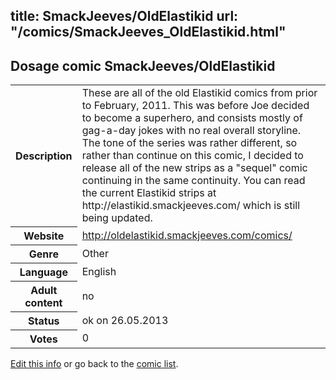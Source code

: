title: SmackJeeves/OldElastikid
url: "/comics/SmackJeeves_OldElastikid.html"
---
Dosage comic SmackJeeves/OldElastikid
-----------------------------------------

<p id="msg"></p>
<script type="text/javascript">
if (window.location.search === '?edit_info_mail=sent_ok') {
  var elem = document.getElementById("msg");
  elem.innerHTML = 'Edited information sucessfully sent for review, which is usually done daily. Thanks!';
  elem.className = 'ok';
}
</script>
<table class="comicinfo">
<tr>
<th>Description</th><td>These are all of the old Elastikid comics from prior to February, 2011. This was before Joe decided to become a superhero, and consists mostly of gag-a-day jokes with no real overall storyline. The tone of the series was rather different, so rather than continue on this comic, I decided to release all of the new strips as a &quot;sequel&quot; comic continuing in the same continuity. You can read the current Elastikid strips at http://elastikid.smackjeeves.com/ which is still being updated.</td>
</tr>
<tr>
<th>Website</th><td><a href="http://oldelastikid.smackjeeves.com/comics/">http://oldelastikid.smackjeeves.com/comics/</a></td>
</tr>
<tr>
<th>Genre</th><td>Other</td>
</tr>
<tr>
<th>Language</th><td>English</td>
</tr>
<tr>
<th>Adult content</th><td>no</td>
</tr>
<tr>
<th>Status</th><td>ok on 26.05.2013</td>
</tr>
<tr>
<th>Votes</th><td>0</td>
</tr>
</table>

[Edit this info](SmackJeeves_OldElastikid_edit.html) or go back to the [comic list](../comic-index.html).
